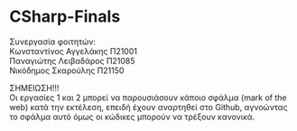# CSharp-Finals <br />

Συνεργασία φοιτητών: <br />
Κωνσταντίνος Αγγελάκης Π21001 <br />
Παναγιώτης Λειβαδάρος Π21085 <br />
Νικόδημος Σκαρούλης Π21150 <br />

ΣΗΜΕΙΩΣΗ!!!<br />
Οι εργασίες 1 και 2 μπορεί να παρουσιάσουν κάποιο σφάλμα (mark of the web) κατά την εκτέλεση, επειδή έχουν αναρτηθεί στο Github, αγνοώντας το σφάλμα αυτό όμως οι κώδικες μπορούν να τρέξουν κανονικά.
